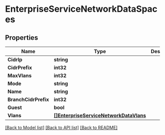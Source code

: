 # EnterpriseServiceNetworkDataSpaces

## Properties

Name | Type | Description | Notes
------------ | ------------- | ------------- | -------------
**CidrIp** | **string** |  | [optional] 
**CidrPrefix** | **int32** |  | [optional] 
**MaxVlans** | **int32** |  | [optional] 
**Mode** | **string** |  | [optional] 
**Name** | **string** |  | [optional] 
**BranchCidrPrefix** | **int32** |  | [optional] 
**Guest** | **bool** |  | [optional] 
**Vlans** | [**[]EnterpriseServiceNetworkDataVlans**](enterprise_service_network_data_vlans.md) |  | [optional] 

[[Back to Model list]](../README.md#documentation-for-models) [[Back to API list]](../README.md#documentation-for-api-endpoints) [[Back to README]](../README.md)


